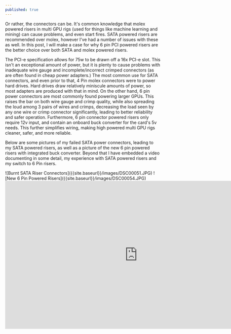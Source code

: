 ```yaml
---
published: true
---
```

Or rather, the connectors can be. It's common knowledge that molex powered risers in multi GPU rigs (used for things like machine learning and mining) can cause problems, and even start fires. SATA powered risers are recommended over molex, however I've had a number of issues with these as well. In this post, I will make a case for why 6 pin PCI powered risers are the better choice over both SATA and molex powered risers.
<p>
The PCI-e specification allows for 75w to be drawn off a 16x PCI-e slot. This isn't an exceptional amount of power, but it is plenty to cause problems with inadequate wire gauge and incomplete/incorrect crimped connectors (as are often found in cheap power adapters.) The most common use for SATA connectors, and even prior to that, 4 Pin molex connectors were to power hard drives. Hard drives draw relatively miniscule amounts of power, so most adapters are produced with that in mind. On the other hand, 6 pin power connectors are most commonly found powering larger GPUs. This raises the bar on both wire gauge and crimp quality, while also spreading the loud among 3 pairs of wires and crimps, decreasing the load seen by any one wire or crimp connector significantly, leading to better reliability and safer operation.
Furthermore, 6 pin connector powered risers only require 12v input, and contain an onboard buck converter for the card's 5v needs. This further simplifies wiring, making high powered multi GPU rigs cleaner, safer, and more reliable.
<p>
Below are some pictures of my failed SATA power connectors, leading to my SATA powered risers, as well as a picture of the new 6 pin powered risers with integrated buck converter. Beyond that I have embedded a video documenting in some detail, my experience with SATA powered risers and my switch to 6 Pin risers.
<p>
![Burnt SATA Riser Connectors]({{site.baseurl}}/images/DSC00051.JPG)
![New 6 Pin Powered Risers]({{site.baseurl}}/images/DSC00054.JPG)

<iframe width="856" height="480" src="https://www.youtube.com/embed/9iDw9Y3EcO8?rel=0" frameborder="0" allowfullscreen></iframe>
